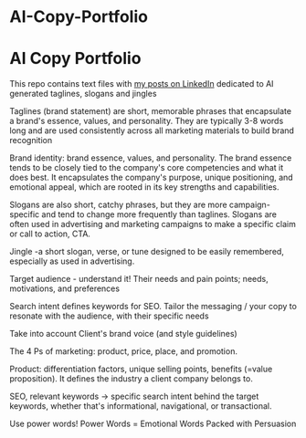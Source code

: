 # AI-Copy-Portfolio
# AI Copy Portfolio
This repo contains text files with [my posts on LinkedIn](https://www.linkedin.com/in/alexander-parshakov/) dedicated to AI generated taglines, slogans and jingles

Taglines (brand statement) are short, memorable phrases that encapsulate a brand's essence, values, and personality. They are typically 3-8 words long and are used consistently across all marketing materials to build brand recognition

Brand identity: brand essence, values, and personality.
The brand essence tends to be closely tied to the company's core competencies and what it does best.
It encapsulates the company's purpose, unique positioning, and emotional appeal, which are rooted in its key strengths and capabilities.

Slogans are also short, catchy phrases, but they are more campaign-specific and tend to change more frequently than taglines. Slogans are often used in advertising and marketing campaigns to make a specific claim or call to action, CTA.

Jingle -a short slogan, verse, or tune designed to be easily remembered, especially as used in advertising.

Target audience - understand it!
Their needs and pain points; needs, motivations, and preferences

Search intent defines keywords for SEO. Tailor the messaging / your copy to resonate with the audience, with their specific needs

Take into account Client's brand voice (and style guidelines)

The 4 Ps of marketing: product, price, place, and promotion.

Product: differentiation factors, unique selling points, benefits (=value proposition). It defines the industry a client company belongs to.

SEO, relevant keywords 
-> specific search intent behind the target keywords, whether that's informational, navigational, or transactional.

Use power words! 
Power Words = Emotional Words Packed with Persuasion
